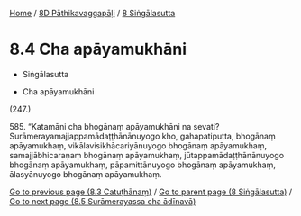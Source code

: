 
[Home](/) / [8D Pāthikavaggapāḷi](...md) / [8 Siṅgālasutta](../8D/8.md)

# 8.4 Cha apāyamukhāni

* Siṅgālasutta

* Cha apāyamukhāni

(247.)

585\. “Katamāni cha bhogānaṃ apāyamukhāni na sevati? Surāmerayamajjappamādaṭṭhānānuyogo kho, gahapatiputta, bhogānaṃ apāyamukhaṃ, vikālavisikhācariyānuyogo bhogānaṃ apāyamukhaṃ, samajjābhicaraṇaṃ bhogānaṃ apāyamukhaṃ, jūtappamādaṭṭhānānuyogo bhogānaṃ apāyamukhaṃ, pāpamittānuyogo bhogānaṃ apāyamukhaṃ, ālasyānuyogo bhogānaṃ apāyamukhaṃ.

[Go to previous page (8.3 Catuṭhānaṃ)](8.3.md) / [Go to parent page (8 Siṅgālasutta)](../8D/8.md) / [Go to next page (8.5 Surāmerayassa cha ādīnavā)](8.5.md)


